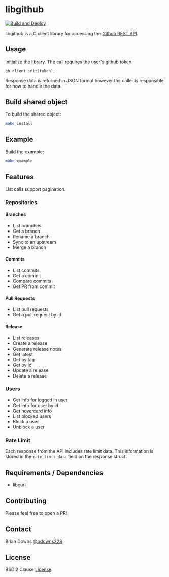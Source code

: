 # libgithub

[![Build and Deploy](https://github.com/briandowns/libgithub/actions/workflows/compile_example.yml/badge.svg)](https://github.com/briandowns/libgithub/actions/workflows/compile_example.yml/badge.svg)


libgithub is a C client library for accessing the [Github REST API](https://docs.github.com/en).

## Usage

Initialize the library. The call requires the user's github token.

```c
gh_client_init(token);
```

Response data is returned in JSON format however the caller is responsible for how to handle the data.

## Build shared object

To build the shared object:

```sh
make install
```

## Example 

Build the example:

```sh
make example
```

## Features

List calls support pagination.

### Repositories
#### Branches

* List branches
* Get a branch
* Rename a branch
* Sync to an upstream
* Merge a branch

#### Commits

* List commits
* Get a commit
* Compare commits
* Get PR from commit

#### Pull Requests

* List pull requests
* Get a pull request by id

#### Release

* List releases
* Create a release
* Generate release notes
* Get latest
* Get by tag
* Get by id
* Update a release
* Delete a release

### Users

* Get info for logged in user
* Get info for user by id
* Get hovercard info
* List blocked users
* Block a user
* Unblock a user

### Rate Limit

Each response from the API includes rate limit data. This information is stored in the `rate_limit_data` field on the response struct.

## Requirements / Dependencies

* libcurl

## Contributing

Please feel free to open a PR!

## Contact

Brian Downs [@bdowns328](http://twitter.com/bdowns328)

## License

BSD 2 Clause [License](/LICENSE).

